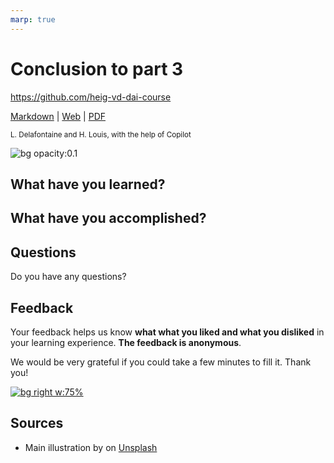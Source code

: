 ```yaml
---
marp: true
---
```


<!--
theme: gaia
size: 16:9
paginate: true
author: L. Delafontaine and H. Louis, with the help of Copilot
title: HEIG-VD DAI Course - Conclusion to part 3
description: Conclusion to part 3 for the DAI course at HEIG-VD, Switzerland
url: https://heig-vd-dai-course.github.io/heig-vd-dai-course/18-conclusion-to-part-3/
footer: '**HEIG-VD** - DAI Course 2023-2024 - CC BY-SA 4.0'
style: |
    :root {
        --color-background: #fff;
        --color-foreground: #333;
        --color-highlight: #f96;
        --color-dimmed: #888;
        --color-headings: #7d8ca3;
    }
    blockquote {
        font-style: italic;
    }
    table {
        width: 100%;
    }
    th:first-child {
        width: 15%;
    }
    h1, h2, h3, h4, h5, h6 {
        color: var(--color-headings);
    }
    h2, h3, h4, h5, h6 {
        font-size: 1.5rem;
    }
    h1 a:link, h2 a:link, h3 a:link, h4 a:link, h5 a:link, h6 a:link {
        text-decoration: none;
    }
    section:not([class=lead]) > p, blockquote {
        text-align: justify;
        hyphens: auto;
    }
headingDivider: 4
-->

[markdown]:
  https://github.com/heig-vd-dai-course/heig-vd-dai-course/blob/main/18-conclusion-to-part-3/README.md
[web]: https://heig-vd-dai-course.github.io/heig-vd-dai-course/18-conclusion-to-part-3/
[pdf]:
  https://heig-vd-dai-course.github.io/heig-vd-dai-course/18-conclusion-to-part-3/18-conclusion-to-part-3.pdf
[video]: #
[feedback]: https://quickchart.io/qr?format=png&ecLevel=Q&size=400&margin=1&text=https://github.com/heig-vd-dai-course
[illustration]:
  https://images.unsplash.com/photo-1484417894907-623942c8ee29?fit=crop&h=720

# Conclusion to part 3

<!--
_class: lead
_paginate: false
-->

<https://github.com/heig-vd-dai-course>

[Markdown][markdown] | [Web][web] |
[PDF][pdf]<!-- | [Video (in French)][video]-->

<small>L. Delafontaine and H. Louis, with the help of Copilot</small>

![bg opacity:0.1][illustration]

## What have you learned?

<!-- _class: lead -->

## What have you accomplished?

<!-- _class: lead -->

<!-- ## Evaluation -->

<!-- _class: lead -->

<!-- 
All previous evaluations are available in the
[`archives`](https://github.com/heig-vd-dai-course/heig-vd-dai-course/tree/main/archives)
folder of the course repository.
-->

## Questions

<!-- _class: lead -->

Do you have any questions?

## Feedback

Your feedback helps us know **what what you liked and what you disliked** in your learning experience. **The feedback is anonymous**.

We would be very grateful if you could take a few minutes to fill it. Thank you!

[![bg right w:75%][feedback]][feedback]

## Sources

- Main illustration by []() on [Unsplash]()

